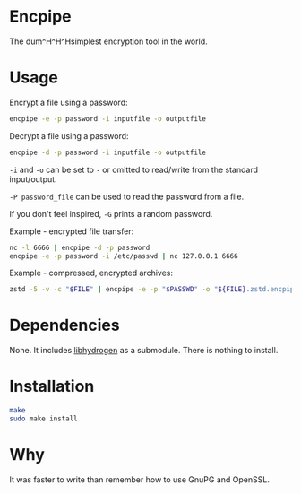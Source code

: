 Encpipe
=======

The dum^H^H^Hsimplest encryption tool in the world.

# Usage

Encrypt a file using a password:

```sh
encpipe -e -p password -i inputfile -o outputfile
```

Decrypt a file using a password:

```sh
encpipe -d -p password -i inputfile -o outputfile
```

`-i` and `-o` can be set to `-` or omitted to read/write from the
standard input/output.

`-P password_file` can be used to read the password from a file.

If you don't feel inspired, `-G` prints a random password.

Example - encrypted file transfer:

```sh
nc -l 6666 | encpipe -d -p password
encpipe -e -p password -i /etc/passwd | nc 127.0.0.1 6666
```

Example - compressed, encrypted archives:

```sh
zstd -5 -v -c "$FILE" | encpipe -e -p "$PASSWD" -o "${FILE}.zstd.encpipe"
```

# Dependencies

None. It includes [libhydrogen](https://libhydrogen.org) as a
submodule. There is nothing to install.

# Installation

```sh
make
sudo make install
```

# Why

It was faster to write than remember how to use GnuPG and OpenSSL.
